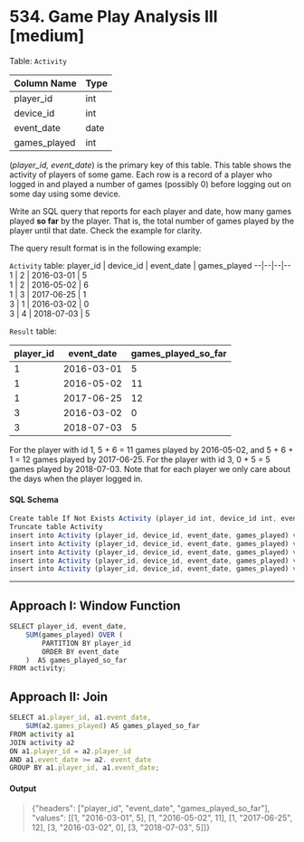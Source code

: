 # 534. Game Play Analysis III [medium]

Table: `Activity`

 Column Name  | Type    
--|--
 player_id    | int     
 device_id    | int     
 event_date   | date    
 games_played | int     

(_player_id, event_date_) is the primary key of this table.
This table shows the activity of players of some game.
Each row is a record of a player who logged in and played a number of games (possibly 0) before logging out on some day using some device.
 

Write an SQL query that reports for each player and date, how many games played **so far** by the player. That is, the total number of games played by the player until that date. Check the example for clarity.

The query result format is in the following example:

`Activity` table:
 player_id | device_id | event_date | games_played 
--|--|--|--
 1         | 2         | 2016-03-01 | 5            
 1         | 2         | 2016-05-02 | 6            
 1         | 3         | 2017-06-25 | 1            
 3         | 1         | 2016-03-02 | 0            
 3         | 4         | 2018-07-03 | 5            

`Result` table:

 player_id | event_date | games_played_so_far 
--|--|--
 1         | 2016-03-01 | 5                   
 1         | 2016-05-02 | 11                  
 1         | 2017-06-25 | 12                  
 3         | 2016-03-02 | 0                   
 3         | 2018-07-03 | 5                   

For the player with id 1, 5 + 6 = 11 games played by 2016-05-02, and 5 + 6 + 1 = 12 games played by 2017-06-25.
For the player with id 3, 0 + 5 = 5 games played by 2018-07-03.
Note that for each player we only care about the days when the player logged in.

#### SQL Schema

```javascript
Create table If Not Exists Activity (player_id int, device_id int, event_date date, games_played int)
Truncate table Activity
insert into Activity (player_id, device_id, event_date, games_played) values ('1', '2', '2016-03-01', '5')
insert into Activity (player_id, device_id, event_date, games_played) values ('1', '2', '2016-05-02', '6')
insert into Activity (player_id, device_id, event_date, games_played) values ('1', '3', '2017-06-25', '1')
insert into Activity (player_id, device_id, event_date, games_played) values ('3', '1', '2016-03-02', '0')
insert into Activity (player_id, device_id, event_date, games_played) values ('3', '4', '2018-07-03', '5')
```

---

## Approach I: Window Function
```javascript
SELECT player_id, event_date, 
    SUM(games_played) OVER (
        PARTITION BY player_id 
        ORDER BY event_date
    )  AS games_played_so_far
FROM activity;
```

## Approach II: Join
```javascript
SELECT a1.player_id, a1.event_date, 
    SUM(a2.games_played) AS games_played_so_far
FROM activity a1
JOIN activity a2
ON a1.player_id = a2.player_id 
AND a1.event_date >= a2. event_date
GROUP BY a1.player_id, a1.event_date;
```

#### Output
> {"headers": ["player_id", "event_date", "games_played_so_far"], "values": [[1, "2016-03-01", 5], [1, "2016-05-02", 11], [1, "2017-06-25", 12], [3, "2016-03-02", 0], [3, "2018-07-03", 5]]}
